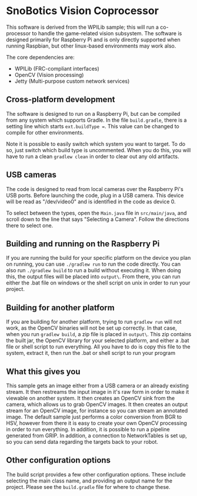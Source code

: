 # SnoBotics Vision Coprocessor

This software is derived from the WPILib sample; this will run a co-processor to handle the game-related vision subsystem.
The software is designed primarily for Raspberry Pi and is only directly supported when running Raspbian, but other linux-based environments may work also.

The core dependencies are:

* WPILib (FRC-compliant interfaces)
* OpenCV (Vision processing)
* Jetty (Multi-purpose custom network services)

## Cross-platform development
The software is designed to run on a Raspberry Pi, but can be compiled from any system which supports Gradle.
In the file `build.gradle`, there is a setting line which starts `ext.buildType =`.  This value can be changed to compile for other environments.

Note it is possible to easily switch which system you want to target. To do so, just switch which build type is uncommented. When you do this, you will have to run a clean `gradlew clean` in order to
clear out any old artifacts. 

## USB cameras
The code is designed to read from local cameras over the Raspberry Pi's USB ports.  Before launching the code, plug in a USB camera.  This device will be read as "/dev/video0" and is identified in the code as device 0.

To select between the types, open the `Main.java` file in `src/main/java`, and scroll down to the line that says "Selecting a Camera". Follow the directions there to select one.

## Building and running on the Raspberry Pi
If you are running the build for your specific platform on the device you plan on running, you can use `./gradlew run` to run the code directly. You can also run `./gradlew build` to run a build without executing it.
When doing this, the output files will be placed into `output\`. From there, you can run either the .bat file on windows or the shell script on unix in order to run your project.

## Building for another platform
If you are building for another platform, trying to run `gradlew run` will not work, as the OpenCV binaries will not be set up correctly. In that case, when you run `gradlew build`, a zip file
is placed in `output\`. This zip contains the built jar, the OpenCV library for your selected platform, and either a .bat file or shell script to run everything. All you have to do is copy
this file to the system, extract it, then run the .bat or shell script to run your program

## What this gives you
This sample gets an image either from a USB camera or an already existing stream. It then restreams the input image in it's raw form in order to make it viewable on another system.
It then creates an OpenCV sink from the camera, which allows us to grab OpenCV images. It then creates an output stream for an OpenCV image, for instance so you can stream an annotated
image. The default sample just performs a color conversion from BGR to HSV, however from there it is easy to create your own OpenCV processing in order to run everything. In addition, it is possible
to run a pipeline generated from GRIP. In addition, a connection to NetworkTables is set up, so you can send data regarding the targets back to your robot.

## Other configuration options
The build script provides a few other configuration options. These include selecting the main class name, and providing an output name for the project.
Please see the `build.gradle` file for where to change these.
